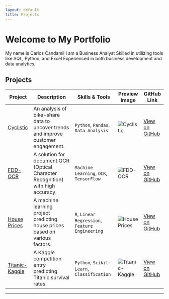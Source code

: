 ```yaml
---
layout: default
title: Projects
---
```


# Welcome to My Portfolio

My name is Carlos Candamil I am a Business Analyst Skilled in utilizing tools like SQL, Python, and Excel Experienced in both business development and data analytics.

## Projects

| Project         | Description                          | Skills & Tools                   | Preview Image                     | GitHub Link                           |
|------------------|--------------------------------------|-----------------------------------|------------------------------------|---------------------------------------|
| [Cyclistic](projects/Cyclistic/README.md) | An analysis of bike-share data to uncover trends and improve customer engagement. | `Python`, `Pandas`, `Data Analysis` | ![Cyclistic](projects/Cyclistic/Dashboard2.png) | [View on GitHub](https://github.com/CarlosCandamil/Cyclistic) |
| [FDD-OCR](projects/FDD-OCR/README.md)    | A solution for document OCR (Optical Character Recognition) with high accuracy. | `Machine Learning`, `OCR`, `TensorFlow` | ![FDD-OCR](projects/FDD-OCR/image.jpg) | [View on GitHub](https://github.com/CarlosCandamil/FDD-OCR) |
| [House Prices](projects/House_Prices/README.md) | A machine learning project predicting house prices based on various factors. | `R`, `Linear Regression`, `Feature Engineering` | ![House Prices](projects/House_Prices/Houses_20pc_22_1.png) | [View on GitHub](https://github.com/CarlosCandamil/House_Prices) |
| [Titanic-Kaggle](projects/Titanic-Kaggle/README.md) | A Kaggle competition entry predicting Titanic survival rates. | `Python`, `Scikit-Learn`, `Classification` | ![Titanic-Kaggle](projects/Titanic-Kaggle/image.jpg) | [View on GitHub](https://github.com/CarlosCandamil/Titanic-Kaggle) |

---
